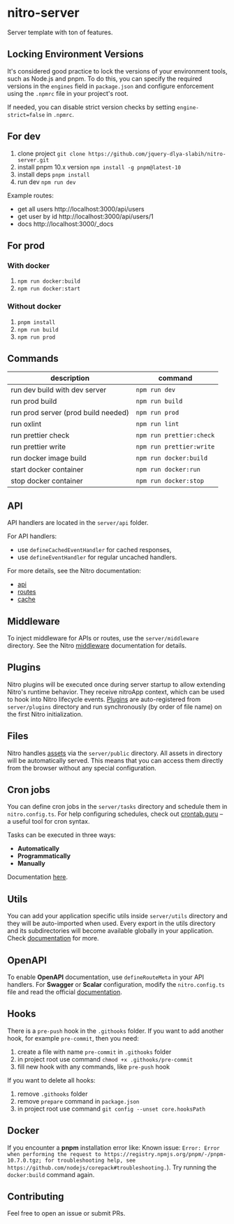 # nitro-server

Server template with ton of features.

## Locking Environment Versions

It's considered good practice to lock the versions of your environment tools, such as Node.js and pnpm. To do this,
you can specify the required versions in the `engines` field in `package.json` and configure enforcement using the
`.npmrc` file in your project's root.

If needed, you can disable strict version checks by setting `engine-strict=false` in `.npmrc`.

## For dev

1. clone project `git clone https://github.com/jquery-dlya-slabih/nitro-server.git`
2. install pnpm 10.x version `npm install -g pnpm@latest-10`
3. install deps `pnpm install`
4. run dev `npm run dev`

Example routes:

- get all users http://localhost:3000/api/users
- get user by id http://localhost:3000/api/users/1
- docs http://localhost:3000/_docs

## For prod

### With docker

1. `npm run docker:build`
2. `npm run docker:start`

### Without docker

1. `pnpm install`
2. `npm run build`
3. `npm run prod`

## Commands

| description                         | command                  |
|-------------------------------------|--------------------------|
| run dev build with dev server       | `npm run dev`            |
| run prod build                      | `npm run build`          |
| run prod server (prod build needed) | `npm run prod`           |
| run oxlint                          | `npm run lint`           |
| run prettier check                  | `npm run prettier:check` |
| run prettier write                  | `npm run prettier:write` |
| run docker image build              | `npm run docker:build`   |
| start docker container              | `npm run docker:run`     |
| stop docker container               | `npm run docker:stop`    |

## API

API handlers are located in the `server/api` folder.

For API handlers:

- use `defineCachedEventHandler` for cached responses,
- use `defineEventHandler` for regular uncached handlers.

For more details, see the Nitro documentation:

- [api](https://nitro.build/guide#serverapi)
- [routes](https://nitro.build/guide/routing)
- [cache](https://nitro.build/guide/cache)

## Middleware

To inject middleware for APIs or routes, use the `server/middleware` directory.
See the Nitro [middleware](https://nitro.build/guide/routing#middleware) documentation for details.

## Plugins

Nitro plugins will be executed once during server startup to allow extending Nitro's runtime behavior.
They receive nitroApp context, which can be used to hook into Nitro lifecycle events.
[Plugins](https://nitro.build/guide/plugins) are auto-registered from `server/plugins` directory and run synchronously
(by order of file name) on the first Nitro initialization.

## Files

Nitro handles [assets](https://nitro.build/guide/assets) via the `server/public` directory. All assets in directory
will be automatically served. This means that you can access them directly from the browser without any special configuration.

## Cron jobs

You can define cron jobs in the `server/tasks` directory and schedule them in `nitro.config.ts`. For help configuring
schedules, check out [crontab.guru](https://crontab.guru/) – a useful tool for cron syntax.

Tasks can be executed in three ways:

- **Automatically**
- **Programmatically**
- **Manually**

Documentation [here](https://nitro.build/guide/tasks).

## Utils

You can add your application specific utils inside `server/utils` directory and they will be auto-imported when used.
Every export in the utils directory and its subdirectories will become available globally in your application. Check
[documentation](https://nitro.build/guide/utils) for more.

## OpenAPI

To enable **OpenAPI** documentation, use `defineRouteMeta` in your API handlers. For **Swagger** or **Scalar** configuration,
modify the `nitro.config.ts` file and read the official [documentation](https://nitro.build/config#openapi).

## Hooks

There is a `pre-push` hook in the `.githooks` folder. If you want to add another hook, for example `pre-commit`, then you need:

1. create a file with name `pre-commit` in `.githooks` folder
2. in project root use command `chmod +x .githooks/pre-commit`
3. fill new hook with any commands, like `pre-push` hook

If you want to delete all hooks:

1. remove `.githooks` folder
2. remove `prepare` command in `package.json`
3. in project root use command `git config --unset core.hooksPath`

## Docker

If you encounter a **pnpm** installation error like: Known issue: `Error: Error when performing the request to
https://registry.npmjs.org/pnpm/-/pnpm-10.7.0.tgz; for troubleshooting help,
see https://github.com/nodejs/corepack#troubleshooting.`). Try running the `docker:build` command again.

## Contributing

Feel free to open an issue or submit PRs.
